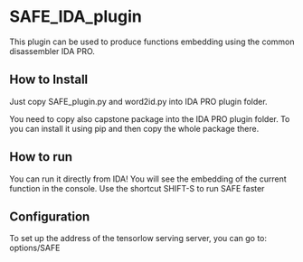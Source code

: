 # SAFE_IDA_plugin

This plugin can be used to produce functions embedding using the common disassembler IDA PRO.

## How to Install

Just copy SAFE_plugin.py and word2id.py into IDA PRO plugin folder.

You need to copy also capstone package into the IDA PRO plugin folder. 
To you can install it using pip and then copy the whole package there.

## How to run

You can run it directly from IDA!
You will see the embedding of the current function in the console.
Use the shortcut SHIFT-S to run SAFE faster

## Configuration
To set up the address of the tensorlow serving server, you can go to:
options/SAFE

